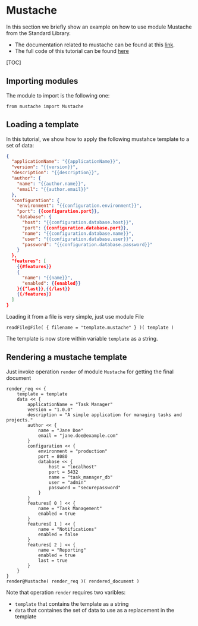 # Mustache
In this section we briefly show an example on how to use module Mustache from the Standard Library.

* The documentation related to mustache can be found at this [link](https://mustache.github.io/).
* The full code of this tutorial can be found [here](https://github.com/jolie/examples/tree/master/Tutorials/mustache)

[TOC]


## Importing modules
The module to import is the following one:

```jolie
from mustache import Mustache
```
## Loading a template
In this tutorial, we show how to apply the following mustahce template to a set of data:

```json
{
  "applicationName": "{{applicationName}}",
  "version": "{{version}}",
  "description": "{{description}}",
  "author": {
    "name": "{{author.name}}",
    "email": "{{author.email}}"
  },
  "configuration": {
    "environment": "{{configuration.environment}}", 
    "port": {{configuration.port}},
    "database": {
      "host": "{{configuration.database.host}}",
      "port": {{configuration.database.port}},
      "name": "{{configuration.database.name}}",
      "user": "{{configuration.database.user}}",
      "password": "{{configuration.database.password}}"
    }
  },
  "features": [
    {{#features}}
    {
      "name": "{{name}}",
      "enabled": {{enabled}}
    }{{^last}},{{/last}}
    {{/features}}
  ]
}
```

Loading it from a file is very simple, just use module File 

```jolie
readFile@File( { filename = "template.mustache" } )( template )
```
The template is now store within variable `template` as a string.

## Rendering a mustache template
Just invoke operation `render` of module `Mustache` for getting the final document
```jolie
render_req << {
    template = template
    data << {
        applicationName = "Task Manager"
        version = "1.0.0"
        description = "A simple application for managing tasks and projects."
        author << {
            name = "Jane Doe"
            email = "jane.doe@example.com"
        }
        configuration << {
            environment = "production"
            port = 8080
            database << {
                host = "localhost"
                port = 5432
                name = "task_manager_db"
                user = "admin"
                password = "securepassword"
            }
        }
        features[ 0 ] << {
            name = "Task Management"
            enabled = true
        }
        features[ 1 ] << {
            name = "Notifications"
            enabled = false
        }
        features[ 2 ] << {
            name = "Reporting"
            enabled = true
            last = true 
        }
    }
}
render@Mustache( render_req )( rendered_document )
```
Note that operation `render` requires two varibles:
* `template` that contains the template as a string 
* `data` that containes the set of data to use as a replacement in the template